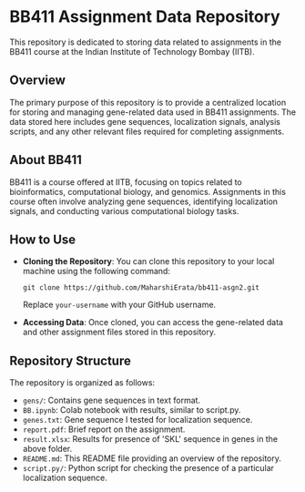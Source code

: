 # BB411 Assignment Data Repository

This repository is dedicated to storing data related to assignments in the BB411 course at the Indian Institute of Technology Bombay (IITB).

## Overview

The primary purpose of this repository is to provide a centralized location for storing and managing gene-related data used in BB411 assignments. The data stored here includes gene sequences, localization signals, analysis scripts, and any other relevant files required for completing assignments.

## About BB411

BB411 is a course offered at IITB, focusing on topics related to bioinformatics, computational biology, and genomics. Assignments in this course often involve analyzing gene sequences, identifying localization signals, and conducting various computational biology tasks.

## How to Use

- **Cloning the Repository**: You can clone this repository to your local machine using the following command:
  ```
  git clone https://github.com/MaharshiErata/bb411-asgn2.git
  ```
  Replace `your-username` with your GitHub username.

- **Accessing Data**: Once cloned, you can access the gene-related data and other assignment files stored in this repository.

## Repository Structure

The repository is organized as follows:
- `gens/`: Contains gene sequences in text format.
- `BB.ipynb`: Colab notebook with results, similar to script.py.
- `genes.txt`: Gene sequence I tested for localization sequence.
- `report.pdf`: Brief report on the assignment.
- `result.xlsx`: Results for presence of 'SKL' sequence in genes in the above folder.
- `README.md`: This README file providing an overview of the repository.
- `script.py/`: Python script for checking the presence of a particular localization sequence.
